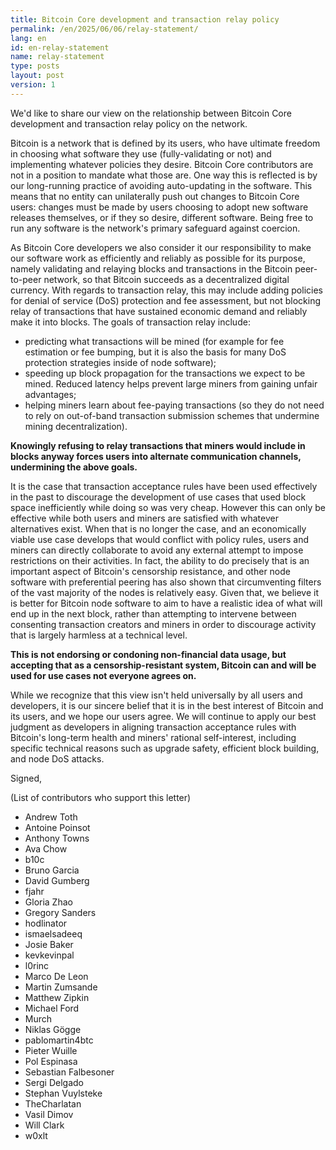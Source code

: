 ```yaml
---
title: Bitcoin Core development and transaction relay policy
permalink: /en/2025/06/06/relay-statement/
lang: en
id: en-relay-statement
name: relay-statement
type: posts
layout: post
version: 1
---
```


We'd like to share our view on the relationship between Bitcoin Core development and transaction relay
policy on the network.

Bitcoin is a network that is defined by its users, who have ultimate freedom in choosing what
software they use (fully-validating or not) and implementing whatever policies they desire. Bitcoin
Core contributors are not in a position to mandate what those are. One way this is reflected is by
our long-running practice of avoiding auto-updating in the software. This means that no entity can
unilaterally push out changes to Bitcoin Core users: changes must be made by users choosing to
adopt new software releases themselves, or if they so desire, different software. Being free to run
any software is the network's primary safeguard against coercion.

As Bitcoin Core developers we also consider it our responsibility to make our software work as
efficiently and reliably as possible for its purpose, namely validating and relaying blocks and
transactions in the Bitcoin peer-to-peer network, so that Bitcoin succeeds as a decentralized digital
currency. With regards to transaction relay, this may include adding policies for denial of service (DoS)
protection and fee assessment, but not blocking relay of transactions that have sustained economic
demand and reliably make it into blocks. The goals of transaction relay include:

* predicting what transactions will be mined (for example for fee estimation or fee bumping, but it
  is also the basis for many DoS protection strategies inside of node software);
* speeding up block propagation for the transactions we expect to be mined. Reduced latency helps
  prevent large miners from gaining unfair advantages;
* helping miners learn about fee-paying transactions (so they do not need to rely on out-of-band
  transaction submission schemes that undermine mining decentralization).

**Knowingly refusing to relay transactions that miners would include in blocks anyway forces users into
alternate communication channels, undermining the above goals.**

It is the case that transaction acceptance rules have been used effectively in the past to
discourage the development of use cases that used block space inefficiently while doing so was very
cheap. However this can only be effective while both users and miners are satisfied with whatever
alternatives exist. When that is no longer the case, and an economically viable use case develops
that would conflict with policy rules, users and miners can directly collaborate to avoid any
external attempt to impose restrictions on their activities. In fact, the ability to do precisely
that is an important aspect of Bitcoin's censorship resistance, and other node software with
preferential peering has also shown that circumventing filters of the vast majority of the nodes
is relatively easy. Given that, we believe it is better for Bitcoin node software to aim to have a
realistic idea of what will end up in the next block, rather than attempting to intervene between
consenting transaction creators and miners in order to discourage activity that is largely harmless
at a technical level.

**This is not endorsing or condoning non-financial data usage, but accepting
that as a censorship-resistant system, Bitcoin can and will be used for use cases not everyone
agrees on.**

While we recognize that this view isn't held universally by all users and developers, it is our
sincere belief that it is in the best interest of Bitcoin and its users, and we hope our users agree.
We will continue to apply our best judgment as developers in aligning transaction acceptance rules
with Bitcoin's long-term health and miners' rational self-interest, including specific
technical reasons such as upgrade safety, efficient block building, and node DoS attacks.

Signed,

(List of contributors who support this letter)

* Andrew Toth
* Antoine Poinsot
* Anthony Towns
* Ava Chow
* b10c
* Bruno Garcia
* David Gumberg
* fjahr
* Gloria Zhao
* Gregory Sanders
* hodlinator
* ismaelsadeeq
* Josie Baker
* kevkevinpal
* l0rinc
* Marco De Leon
* Martin Zumsande
* Matthew Zipkin
* Michael Ford
* Murch
* Niklas Gögge
* pablomartin4btc
* Pieter Wuille
* Pol Espinasa
* Sebastian Falbesoner
* Sergi Delgado
* Stephan Vuylsteke
* TheCharlatan
* Vasil Dimov
* Will Clark
* w0xlt
